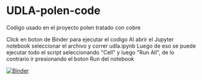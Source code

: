# UDLA-polen-code
Codigo usado en el proyecto polen tratado con cobre

Click en boton de Binder para ejecutar el codigo
Al abrir el Jupyter notebook  seleccionar el archivo y correr udla.ipynb
Luego de eso se puede ejecutar todo el script seleccionando "Cell" y luego "Run All", de lo contrario ir presionando el boton Run del notebook

[![Binder](https://mybinder.org/badge_logo.svg)](https://mybinder.org/v2/gh/SamuelParraA/UDLA-polen-code/HEAD)
